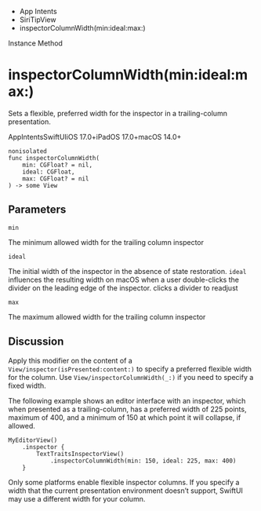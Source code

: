 

- App Intents
- SiriTipView
-  inspectorColumnWidth(min:ideal:max:) 

Instance Method

# inspectorColumnWidth(min:ideal:max:)

Sets a flexible, preferred width for the inspector in a trailing-column presentation.

AppIntentsSwiftUIiOS 17.0+iPadOS 17.0+macOS 14.0+

``` source
nonisolated
func inspectorColumnWidth(
    min: CGFloat? = nil,
    ideal: CGFloat,
    max: CGFloat? = nil
) -> some View
```

## Parameters 

`min`  

The minimum allowed width for the trailing column inspector

`ideal`  

The initial width of the inspector in the absence of state restoration. `ideal` influences the resulting width on macOS when a user double-clicks the divider on the leading edge of the inspector. clicks a divider to readjust

`max`  

The maximum allowed width for the trailing column inspector

## Discussion

Apply this modifier on the content of a `View/inspector(isPresented:content:)` to specify a preferred flexible width for the column. Use `View/inspectorColumnWidth(_:)` if you need to specify a fixed width.

The following example shows an editor interface with an inspector, which when presented as a trailing-column, has a preferred width of 225 points, maximum of 400, and a minimum of 150 at which point it will collapse, if allowed.

```
MyEditorView()
    .inspector {
        TextTraitsInspectorView()
            .inspectorColumnWidth(min: 150, ideal: 225, max: 400)
    }
```

Only some platforms enable flexible inspector columns. If you specify a width that the current presentation environment doesn’t support, SwiftUI may use a different width for your column.

